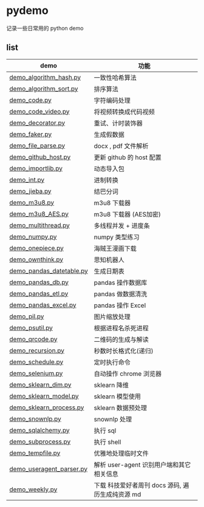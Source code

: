 # pydemo
记录一些日常用的 python demo

## list

| demo | 功能  | 
| ------------ | ------------ |
| [demo_algorithm_hash.py](https://github.com/TurboWay/pydemo/blob/master/demo_algorithm_hash.py)       | 一致性哈希算法 |
| [demo_algorithm_sort.py](https://github.com/TurboWay/pydemo/blob/master/demo_algorithm_sort.py)       | 排序算法 |
| [demo_code.py](https://github.com/TurboWay/pydemo/blob/master/demo_code.py)       | 字符编码处理 |
| [demo_code_video.py](https://github.com/TurboWay/pydemo/blob/master/demo_code_video.py)       | 将视频转换成代码视频 |
| [demo_decorator.py](https://github.com/TurboWay/pydemo/blob/master/demo_decorator.py)       | 重试、计时装饰器 |
| [demo_faker.py](https://github.com/TurboWay/pydemo/blob/master/demo_faker.py)       | 生成假数据 |
| [demo_file_parse.py](https://github.com/TurboWay/pydemo/blob/master/demo_file_parse.py)       | docx , pdf 文件解析 |
| [demo_github_host.py](https://github.com/TurboWay/pydemo/blob/master/demo_github_host.py)       | 更新 github 的 host 配置 |
| [demo_importlib.py](https://github.com/TurboWay/pydemo/blob/master/demo_importlib.py)       | 动态导入包 |
| [demo_int.py](https://github.com/TurboWay/pydemo/blob/master/demo_int.py)       | 进制转换 |
| [demo_jieba.py](https://github.com/TurboWay/pydemo/blob/master/demo_jieba.py)       | 结巴分词 |
| [demo_m3u8.py](https://github.com/TurboWay/pydemo/blob/master/demo_m3u8.py)       | m3u8 下载器 |
| [demo_m3u8_AES.py](https://github.com/TurboWay/pydemo/blob/master/demo_m3u8_AES.py)       | m3u8 下载器 (AES加密) |
| [demo_multithread.py](https://github.com/TurboWay/pydemo/blob/master/demo_multithread.py)       | 多线程并发 + 进度条 |
| [demo_numpy.py](https://github.com/TurboWay/pydemo/blob/master/demo_numpy.py)       | numpy 类型练习 |
| [demo_onepiece.py](https://github.com/TurboWay/pydemo/blob/master/demo_onepiece.py)       | 海贼王漫画下载 |
| [demo_ownthink.py](https://github.com/TurboWay/pydemo/blob/master/demo_ownthink.py)       | 思知机器人 |
| [demo_pandas_datetable.py](https://github.com/TurboWay/pydemo/blob/master/demo_pandas_datetable.py)       | 生成日期表 |
| [demo_pandas_db.py](https://github.com/TurboWay/pydemo/blob/master/demo_pandas_db.py)       | pandas 操作数据库 |
| [demo_pandas_etl.py](https://github.com/TurboWay/pydemo/blob/master/demo_pandas_etl.py)       | pandas 做数据清洗 |
| [demo_pandas_excel.py](https://github.com/TurboWay/pydemo/blob/master/demo_pandas_excel.py)       | pandas 操作 Excel |
| [demo_pil.py](https://github.com/TurboWay/pydemo/blob/master/demo_pil.py)       | 图片缩放处理 |
| [demo_psutil.py](https://github.com/TurboWay/pydemo/blob/master/demo_psutil.py)       | 根据进程名杀死进程 |
| [demo_qrcode.py](https://github.com/TurboWay/pydemo/blob/master/demo_qrcode.py)       | 二维码的生成与解读 |
| [demo_recursion.py](https://github.com/TurboWay/pydemo/blob/master/demo_recursion.py)       | 秒数时长格式化(递归) |
| [demo_schedule.py](https://github.com/TurboWay/pydemo/blob/master/demo_schedule.py)       | 定时执行命令 |
| [demo_selenium.py](https://github.com/TurboWay/pydemo/blob/master/demo_selenium.py)       | 自动操作 chrome 浏览器 |
| [demo_sklearn_dim.py](https://github.com/TurboWay/pydemo/blob/master/demo_sklearn_dim.py)       | sklearn 降维 |
| [demo_sklearn_model.py](https://github.com/TurboWay/pydemo/blob/master/demo_sklearn_model.py)       | sklearn 模型使用 |
| [demo_sklearn_process.py](https://github.com/TurboWay/pydemo/blob/master/demo_sklearn_process.py)       | sklearn 数据预处理 |
| [demo_snownlp.py](https://github.com/TurboWay/pydemo/blob/master/demo_snownlp.py)       | snownlp 处理 |
| [demo_sqlalchemy.py](https://github.com/TurboWay/pydemo/blob/master/demo_sqlalchemy.py)       | 执行 sql |
| [demo_subprocess.py](https://github.com/TurboWay/pydemo/blob/master/demo_subprocess.py)       | 执行 shell |
| [demo_tempfile.py](https://github.com/TurboWay/pydemo/blob/master/demo_tempfile.py)       | 优雅地处理临时文件 |
| [demo_useragent_parser.py](https://github.com/TurboWay/pydemo/blob/master/demo_useragent_parser.py)       | 解析 user-agent 识别用户端和其它相关信息 |
| [demo_weekly.py](https://github.com/TurboWay/pydemo/blob/master/demo_weekly.py)       | 下载 科技爱好者周刊 docs 源码, 遍历生成纯资源 md |
